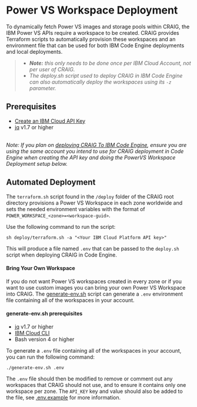 # Power VS Workspace Deployment

To dynamically fetch Power VS images and storage pools within CRAIG, the IBM Power VS APIs require a workspace to be created. CRAIG provides Terraform scripts to automatically provision these workspaces and an environment file that can be used for both IBM Code Engine deployments and local deployments.

>* _**Note:** this only needs to be done once per IBM Cloud Account, not per user of CRAIG._
>* _The deploy.sh script used to deploy CRAIG in IBM Code Engine can also automatically deploy the workspaces using its `-z` parameter._

## Prerequisites
- [Create an IBM Cloud API Key](https://cloud.ibm.com/docs/account?topic=account-userapikey&interface=ui#create_user_key)
- [jq](https://jqlang.github.io/jq/) v1.7 or higher


<br /> _Note: If you plan on [deploying CRAIG To IBM Code Engine](../README.md#deploying-to-ibm-code-engine), ensure you are using the same account you intend to use for CRAIG deployment in Code Engine when creating the API key and doing the PowerVS Workspace Deployment setup below._


## Automated Deployment

The `terraform.sh` script found in the `/deploy` folder of the CRAIG root directory provisions a Power VS Workspace in each zone worldwide and sets the needed environment variables with the format of `POWER_WORKSPACE_<zone>=<workspace-guid>`.

Use the following command to run the script:
```shell
sh deploy/terraform.sh -a "<Your IBM Cloud Platform API key>"
```

This will produce a file named `.env` that can be passed to the `deploy.sh` script when deploying CRAIG in Code Engine.

#### Bring Your Own Workspace

If you do not want Power VS workspaces created in every zone or if you want to use custom images you can bring your own Power VS Workspace into CRAIG. The [generate-env.sh](../generate-env.sh) script can generate a `.env` environment file containing all of the workspaces in your account.

#### generate-env.sh prerequisites
- [jq](https://jqlang.github.io/jq/) v1.7 or higher
- [IBM Cloud CLI](https://cloud.ibm.com/docs/cli?topic=cli-getting-started)
- Bash version 4 or higher

To generate a `.env` file containing all of the workspaces in your account, you can run the following command:

```
./generate-env.sh .env
```

The `.env` file should then be modified to remove or comment out any workspaces that CRAIG should not use, and to ensure it contains only one workspace per zone. The `API_KEY` key and value should also be added to the file, see [.env.example](../.env.example) for more information.

